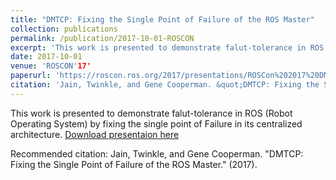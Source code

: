 ```yaml
---
title: "DMTCP: Fixing the Single Point of Failure of the ROS Master"
collection: publications
permalink: /publication/2017-10-01-ROSCON
excerpt: 'This work is presented to demonstrate falut-tolerance in ROS (Robot Operating System) by fixing the single point of Failure in its centralized architecture.'
date: 2017-10-01
venue: 'ROSCON'17'
paperurl: 'https://roscon.ros.org/2017/presentations/ROSCon%202017%20DMTCP.pdf'
citation: 'Jain, Twinkle, and Gene Cooperman. &quot;DMTCP: Fixing the Single Point of Failure of the ROS Master.&quot; (2017).'
---
```

This work is presented to demonstrate falut-tolerance in ROS (Robot Operating System) by fixing the single point of Failure in its centralized architecture.
[Download presentaion here](https://roscon.ros.org/2017/presentations/ROSCon%202017%20DMTCP.pdf)

Recommended citation: Jain, Twinkle, and Gene Cooperman. "DMTCP: Fixing the Single Point of Failure of the ROS Master." (2017).
